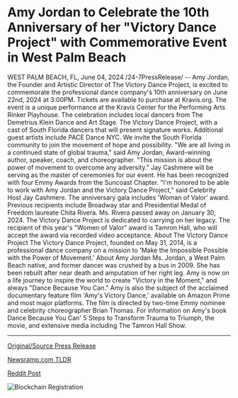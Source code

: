 # Amy Jordan to Celebrate the 10th Anniversary of her "Victory Dance Project" with Commemorative Event in West Palm Beach

WEST PALM BEACH, FL, June 04, 2024 /24-7PressRelease/ -- Amy Jordan, the Founder and Artistic Director of The Victory Dance Project, is excited to commemorate the professional dance company's 10th anniversary on June 22nd, 2024 at 3:00PM. Tickets are available to purchase at Kravis.org.  The event is a unique performance at the Kravis Center for the Performing Arts Rinker Playhouse. The celebration includes local dancers from The Demetrius Klein Dance and Art Stage. The Victory Dance Project, with a cast of South Florida dancers that will present signature works. Additional guest artists include PACE Dance NYC. We invite the South Florida community to join the movement of hope and possibility.   "We are all living in a continued state of global trauma," said Amy Jordan, Award-winning author, speaker, coach, and choreographer. "This mission is about the power of movement to overcome any adversity."  Jay Cashmere will be serving as the master of ceremonies for our event. He has been recognized with four Emmy Awards from the Suncoast Chapter.   "I'm honored to be able to work with Amy Jordan and the Victory Dance Project," said Celebrity Host Jay Cashmere.  The anniversary gala includes 'Woman of Valor' award. Previous recipients include Broadway star and Presidential Medal of Freedom laureate Chita Rivera. Ms. Rivera passed away on January 30, 2024. The Victory Dance Project is dedicated to carrying on her legacy. The recipient of this year's "Women of Valor" award is Tamron Hall, who will accept the award via recorded video acceptance.  About The Victory Dance Project The Victory Dance Project, founded on May 31, 2014, is a professional dance company on a mission to 'Make the Impossible Possible with the Power of Movement.'  About Amy Jordan Ms. Jordan, a West Palm Beach native, and former dancer was crushed by a bus in 2009. She has been rebuilt after near death and amputation of her right leg. Amy is now on a life journey to inspire the world to create "Victory in the Moment," and always "Dance Because You Can."  Amy is also the subject of the acclaimed documentary feature film 'Amy's Victory Dance,' available on Amazon Prime and most major platforms. The film is directed by two-time Emmy nominee and celebrity choreographer Brian Thomas.   For information on Amy's book Dance Because You Can' 5 Steps to Transform Trauma to Triumph, the movie, and extensive media including The Tamron Hall Show. 

---

[Original/Source Press Release](https://www.24-7pressrelease.com/press-release/511415/amy-jordan-to-celebrate-the-10th-anniversary-of-her-victory-dance-project-with-commemorative-event-in-west-palm-beach)
                    

[Newsramp.com TLDR](None) 



[Reddit Post](https://www.reddit.com/r/AwardsAndRecognition/comments/1d7ra1c/celebrating_10_years_of_the_victory_dance_project/) 



![Blockchain Registration](https://cdn.newsramp.app/24-7PressRelease/qrcode/246/4/gainrGHk.webp)